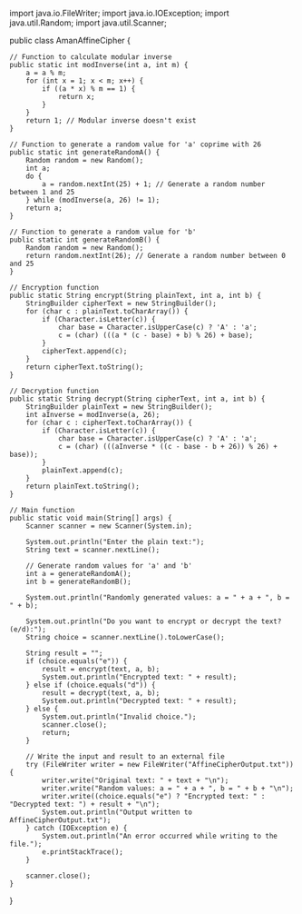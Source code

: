 import java.io.FileWriter;
import java.io.IOException;
import java.util.Random;
import java.util.Scanner;

public class AmanAffineCipher {

    // Function to calculate modular inverse
    public static int modInverse(int a, int m) {
        a = a % m;
        for (int x = 1; x < m; x++) {
            if ((a * x) % m == 1) {
                return x;
            }
        }
        return 1; // Modular inverse doesn't exist
    }

    // Function to generate a random value for 'a' coprime with 26
    public static int generateRandomA() {
        Random random = new Random();
        int a;
        do {
            a = random.nextInt(25) + 1; // Generate a random number between 1 and 25
        } while (modInverse(a, 26) != 1);
        return a;
    }

    // Function to generate a random value for 'b'
    public static int generateRandomB() {
        Random random = new Random();
        return random.nextInt(26); // Generate a random number between 0 and 25
    }

    // Encryption function
    public static String encrypt(String plainText, int a, int b) {
        StringBuilder cipherText = new StringBuilder();
        for (char c : plainText.toCharArray()) {
            if (Character.isLetter(c)) {
                char base = Character.isUpperCase(c) ? 'A' : 'a';
                c = (char) (((a * (c - base) + b) % 26) + base);
            }
            cipherText.append(c);
        }
        return cipherText.toString();
    }

    // Decryption function
    public static String decrypt(String cipherText, int a, int b) {
        StringBuilder plainText = new StringBuilder();
        int aInverse = modInverse(a, 26);
        for (char c : cipherText.toCharArray()) {
            if (Character.isLetter(c)) {
                char base = Character.isUpperCase(c) ? 'A' : 'a';
                c = (char) (((aInverse * ((c - base - b + 26)) % 26) + base));
            }
            plainText.append(c);
        }
        return plainText.toString();
    }

    // Main function
    public static void main(String[] args) {
        Scanner scanner = new Scanner(System.in);

        System.out.println("Enter the plain text:");
        String text = scanner.nextLine();

        // Generate random values for 'a' and 'b'
        int a = generateRandomA();
        int b = generateRandomB();

        System.out.println("Randomly generated values: a = " + a + ", b = " + b);

        System.out.println("Do you want to encrypt or decrypt the text? (e/d):");
        String choice = scanner.nextLine().toLowerCase();

        String result = "";
        if (choice.equals("e")) {
            result = encrypt(text, a, b);
            System.out.println("Encrypted text: " + result);
        } else if (choice.equals("d")) {
            result = decrypt(text, a, b);
            System.out.println("Decrypted text: " + result);
        } else {
            System.out.println("Invalid choice.");
            scanner.close();
            return;
        }

        // Write the input and result to an external file
        try (FileWriter writer = new FileWriter("AffineCipherOutput.txt")) {
            writer.write("Original text: " + text + "\n");
            writer.write("Random values: a = " + a + ", b = " + b + "\n");
            writer.write((choice.equals("e") ? "Encrypted text: " : "Decrypted text: ") + result + "\n");
            System.out.println("Output written to AffineCipherOutput.txt");
        } catch (IOException e) {
            System.out.println("An error occurred while writing to the file.");
            e.printStackTrace();
        }

        scanner.close();
    }
}
